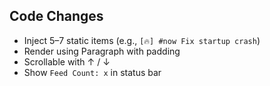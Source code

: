 ## Code Changes

- Inject 5–7 static items (e.g., `[🔥] #now Fix startup crash`)
- Render using Paragraph with padding
- Scrollable with ↑ / ↓
- Show `Feed Count: x` in status bar

